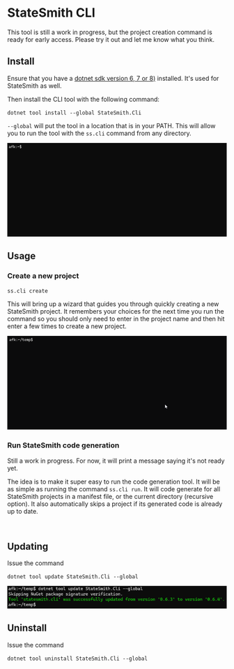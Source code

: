 # StateSmith CLI
This tool is still a work in progress, but the project creation command is ready for early access. Please try it out and let me know what you think.

## Install
Ensure that you have a [dotnet sdk version 6, 7 or 8)](https://dotnet.microsoft.com/en-us/download/dotnet/sdk-for-vs-code) installed. It's used for StateSmith as well.

Then install the CLI tool with the following command:
```
dotnet tool install --global StateSmith.Cli
```

`--global` will put the tool in a location that is in your PATH. This will allow you to run the tool with the `ss.cli` command from any directory.

![](./md-img/install.gif)

## Usage
### Create a new project
```
ss.cli create
```

This will bring up a wizard that guides you through quickly creating a new StateSmith project. It remembers your choices for the next time you run the command so you should only need to enter in the project name and then hit enter a few times to create a new project.

![](./md-img/create.gif)

### Run StateSmith code generation
Still a work in progress. For now, it will print a message saying it's not ready yet.

The idea is to make it super easy to run the code generation tool. It will be as simple as running the command `ss.cli run`. It will code generate for all StateSmith projects in a manifest file, or the current directory (recursive option). It also automatically skips a project if its generated code is already up to date.



<br>

## Updating
Issue the command
```
dotnet tool update StateSmith.Cli --global
```

![](./md-img/image.png)


## Uninstall
Issue the command
```
dotnet tool uninstall StateSmith.Cli --global
```
